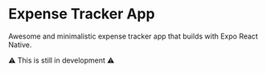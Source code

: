 # Expense Tracker App

Awesome and minimalistic expense tracker app that builds with Expo React Native.

⚠️ This is still in development ⚠️
